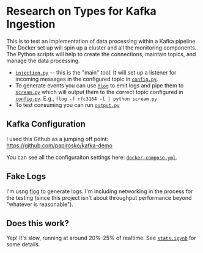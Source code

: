# Research on Types for Kafka Ingestion

This is to test an implementation of data processing within a Kafka pipeline. The Docker set up will spin up a cluster and all the monitoring components. The Python scripts will help to create the connections, maintain topics, and manage the data processing.

* [`injection.py`](./injection.py) -- this is the "main" tool. It will set up a listener for incoming messages in the configured topic in [`config.py`](./config/config.py).
* To generate events you can use [`flog`](./flog) to emit logs and pipe them to [`scream.py`](./scream.py) which will output them to the correct topic configured in [`config.py`](./config/config.py). E.g., `flog -f rfc3164 -l | python scream.py`
* To test consuming you can run [`output.py`](./output.py)

## Kafka Configuration

I used this Github as a jumping off point: https://github.com/papirosko/kafka-demo

You can see all the configuraiton settings here: [`docker-compose.yml`](./docker-compose.yaml).

## Fake Logs

I'm usng [flog](https://github.com/mingrammer/flog) to generate logs. I'm including networking in the process for the testing (since this project isn't about throughput performance beyond "whatever is reasonable").

## Does this work?

Yep! It's slow, running at around 20%-25% of realtime. See [`stats.ipynb`](./stats/stats.ipynb) for some details.